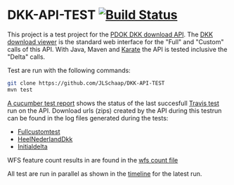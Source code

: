 # DKK-API-TEST [![Build Status](https://travis-ci.org/JLSchaap/DKK-API-TEST.svg?branch=master)](https://travis-ci.org/JLSchaap/DKK-API-TEST)

This project is a test project for the [PDOK DKK download API](https://downloads.pdok.nl/kadastralekaart/api/v4_0/ui/).
The [DKK download viewer](https://downloads.pdok.nl/kadastralekaart/viewer/) is the standard web interface for the "Full" and "Custom" calls of this API.
With Java, Maven and [Karate](https://github.com/intuit/karate) the API is tested inclusive the "Delta" calls.
 
Test are run with the following commands:

``` bash
git clone https://github.com/JLSchaap/DKK-API-TEST
mvn test
```

[A cucumber test report](https://jlschaap.github.io/DKK-API-TEST/cucumber-html-reports/overview-features.html) shows the status of the last succesfull [Travis test](https://travis-ci.org/JLSchaap/DKK-API-TEST) run on the API. 
Download urls (zips) created by the API during this testrun can be found in the log files generated during the tests:  

* [Fullcustomtest](https://jlschaap.github.io/DKK-API-TEST/fullcustomurl.yaml)
* [HeelNederlandDkk](https://jlschaap.github.io/DKK-API-TEST/T03HeelNederlandDkk.yaml)
* [Initialdelta](https://jlschaap.github.io/DKK-API-TEST/T03HeelNederlandInitieleDeltaDkk.yaml)

WFS feature count results in are found in the [wfs count file](https://jlschaap.github.io/DKK-API-TEST/wfscount.yaml)

All test are run in parallel as shown in the [timeline](https://jlschaap.github.io/DKK-API-TEST/timeline.html) for the latest run.

